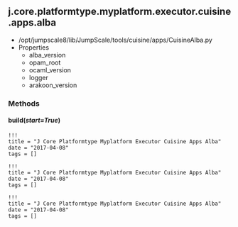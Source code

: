 <!-- toc -->
## j.core.platformtype.myplatform.executor.cuisine.apps.alba

- /opt/jumpscale8/lib/JumpScale/tools/cuisine/apps/CuisineAlba.py
- Properties
    - alba_version
    - opam_root
    - ocaml_version
    - logger
    - arakoon_version

### Methods

#### build(*start=True*) 


```
!!!
title = "J Core Platformtype Myplatform Executor Cuisine Apps Alba"
date = "2017-04-08"
tags = []
```

```
!!!
title = "J Core Platformtype Myplatform Executor Cuisine Apps Alba"
date = "2017-04-08"
tags = []
```

```
!!!
title = "J Core Platformtype Myplatform Executor Cuisine Apps Alba"
date = "2017-04-08"
tags = []
```
